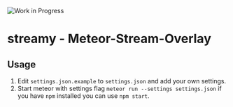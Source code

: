 ![Work in Progress](https://img.shields.io/badge/status-Work%20in%20progress-orange.svg)

streamy - Meteor-Stream-Overlay
=====================================

## Usage
  1. Edit `settings.json.example` to `settings.json` and add your own settings.
  2. Start meteor with settings flag `meteor run --settings settings.json` if you have `npm` installed you can use `npm start`.
